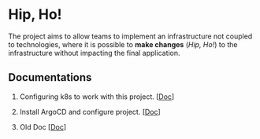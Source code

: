 
# Hip, Ho!

The project aims to allow teams to implement an infrastructure not coupled to technologies, where it is possible to **make changes** (*Hip, Ho!*) to the infrastructure without impacting the final application.

## Documentations

1. Configuring k8s to work with this project. [[Doc](docs/install.md)]

2. Install ArgoCD and configure project. [[Doc](docs/argocd.md)]

2. Old Doc [[Doc](docs/old.md)]